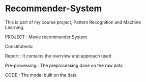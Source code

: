 # Recommender-System

This is part of my course project, Pattern Recognition and Machine Learning.

PROJECT : Movie recommender System

Constitutents:

Report : It contains the overview and approach used

Pre-processing : The preprocessing done on the raw data

CODE : The model built on the data
